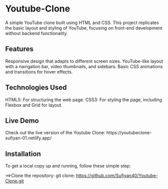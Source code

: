 # Youtube-Clone

A simple YouTube clone built using HTML and CSS. This project replicates the basic layout and styling of YouTube, focusing on front-end development without backend functionality.

<h2>Features</h2>

Responsive design that adapts to different screen sizes.
YouTube-like layout with a navigation bar, video thumbnails, and sidebars.
Basic CSS animations and transitions for hover effects.

<h2>Technologies Used</h2>

HTML5: For structuring the web page.
CSS3: For styling the page, including Flexbox and Grid for layout.

<h2>Live Demo</h2>
Check out the live version of the Youtube Clone: https://youtubeclone-sufiyan-01.netlify.app/

<h2>Installation</h2>
To get a local copy up and running, follow these simple step:

==>Clone the repository:
    git clone: https://github.com/Sufiyan40/Youtube-Clone.git
